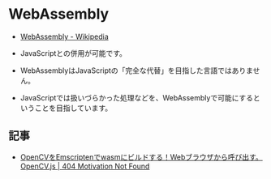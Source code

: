 # WebAssembly

- [WebAssembly - Wikipedia](https://ja.wikipedia.org/wiki/WebAssembly)

- JavaScriptとの併用が可能です。
- WebAssemblyはJavaScriptの「完全な代替」を目指した言語ではありません。
- JavaScriptでは扱いづらかった処理などを、WebAssemblyで可能にするということを目指しています。


## 記事

- [OpenCVをEmscriptenでwasmにビルドする！Webブラウザから呼び出す。OpenCV.js | 404 Motivation Not Found](https://tech-blog.s-yoshiki.com/2018/09/544/)
